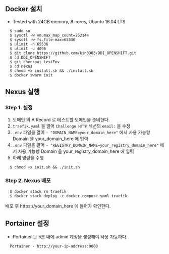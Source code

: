 
## Docker 설치

- Tested with 24GB memory, 8 cores,  Ubuntu 16.04 LTS  

```console
  $ sudo su 
  $ sysctl -w vm.max_map_count=262144
  $ sysctl -w fs.file-max=65536
  $ ulimit -n 65536
  $ ulimit -u 4096
  $ git clone https://github.com/kin3303/DDI_OPENSHIFT.git
  $ cd DDI_OPENSHIFT
  $ git checkout testEnv
  $ cd nexus
  $ chmod +x install.sh && ./install.sh
  $ docker swarm init
```

## Nexus 실행 
 
###  Step 1. 설정

1. 도메인 의 A Record 로 테스트할 도메인을 준비한다.
2. `traefik.yaml` 을 열어 `Challenge HTTP` 섹션의  `email:`  을 수정 
3. `.env` 파일을 열어 `- "DOMAIN_NAME=your_domain_here"` 에서 사용 가능항 Domain 을 your_domain_here 에 입력
4. `.env` 파일을 열어 `- "REGISTRY_DOMAIN_NAME=your_registry_domain_here"` 에서 사용 가능항 Domain 을 your_registry_domain_here 에 입력
5. 아래 명령을 수행
```console
  $ chmod +x init.sh && ./init.sh
```

###  Step 2. Nexus 배포

```console
  $ docker stack rm traefik
  $ docker stack deploy -c docker-compose.yaml traefik 
```

배포 후 https://your_domain_here 에 들어가 확인한다.


## Portainer 설정

- Portainer 는 5분 내에 admin 계정을 생성해야 사용 가능하다. 

```
  Portainer - http://your-ip-address:9000
```
